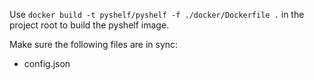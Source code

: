 Use `docker build -t pyshelf/pyshelf -f ./docker/Dockerfile .` in the project root to build the pyshelf image.

Make sure the following files are in sync:
* config.json
